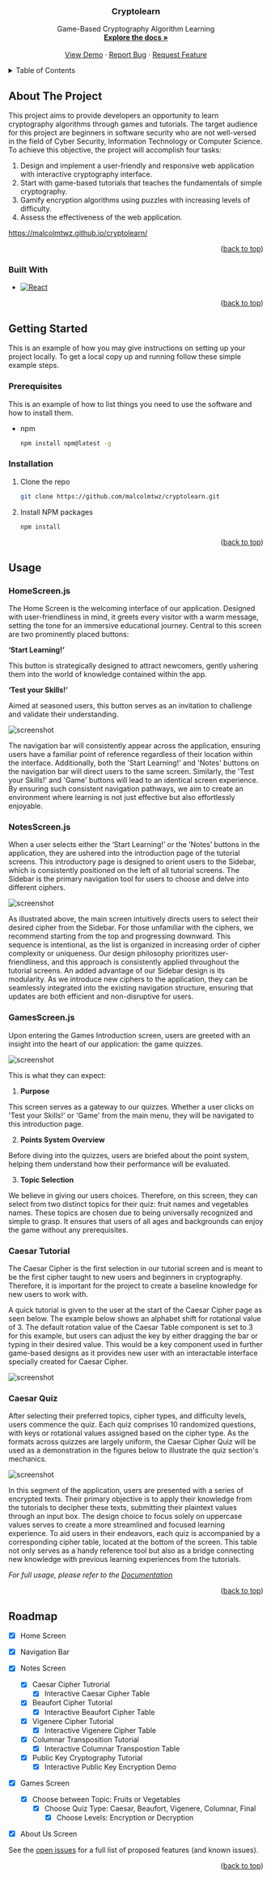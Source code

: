 <!-- Improved compatibility of back to top link: See: https://github.com/othneildrew/Best-README-Template/pull/73 -->
<a name="readme-top"></a>
<!--
*** Thanks for checking out the Best-README-Template. If you have a suggestion
*** that would make this better, please fork the repo and create a pull request
*** or simply open an issue with the tag "enhancement".
*** Don't forget to give the project a star!
*** Thanks again! Now go create something AMAZING! :D
-->



<!-- PROJECT SHIELDS -->
<!--
*** I'm using markdown "reference style" links for readability.
*** Reference links are enclosed in brackets [ ] instead of parentheses ( ).
*** See the bottom of this document for the declaration of the reference variables
*** for contributors-url, forks-url, etc. This is an optional, concise syntax you may use.
*** https://www.markdownguide.org/basic-syntax/#reference-style-links
-->

<!-- PROJECT LOGO -->
<h3 align="center">Cryptolearn</h3>

  <p align="center">
    Game-Based Cryptography Algorithm Learning
    <br />
    <a href="https://github.com/malcolmtwz/cryptolearn"><strong>Explore the docs »</strong></a>
    <br />
    <br />
    <a href="https://malcolmtwz.github.io/cryptolearn/">View Demo</a>
    ·
    <a href="https://github.com/malcolmtwz/cryptolearn/issues/new?labels=bug&template=bug-report---.md">Report Bug</a>
    ·
    <a href="https://github.com/malcolmtwz/cryptolearn/issues/new?labels=enhancement&template=feature-request---.md">Request Feature</a>
  </p>
</div>



<!-- TABLE OF CONTENTS -->
<details>
  <summary>Table of Contents</summary>
  <ol>
    <li>
      <a href="#about-the-project">About The Project</a>
      <ul>
        <li><a href="#built-with">Built With</a></li>
      </ul>
    </li>
    <li>
      <a href="#getting-started">Getting Started</a>
      <ul>
        <li><a href="#prerequisites">Prerequisites</a></li>
        <li><a href="#installation">Installation</a></li>
      </ul>
    </li>
    <li><a href="#usage">Usage</a></li>
    <li><a href="#roadmap">Roadmap</a></li>
  </ol>
</details>



<!-- ABOUT THE PROJECT -->
## About The Project

This project aims to provide developers an opportunity to learn cryptography algorithms through games and tutorials. The target audience for this project are beginners in software security who are not well-versed in the field of Cyber Security, Information Technology or Computer Science. To achieve this objective, the project will accomplish four tasks:
1. Design and implement a user-friendly and responsive web application with interactive cryptography interface.
2. Start with game-based tutorials that teaches the fundamentals of simple cryptography.
3. Gamify encryption algorithms using puzzles with increasing levels of difficulty.
4. Assess the effectiveness of the web application.

https://malcolmtwz.github.io/cryptolearn/

<p align="right">(<a href="#readme-top">back to top</a>)</p>


### Built With
* [![React][React.js]][React-url]

<p align="right">(<a href="#readme-top">back to top</a>)</p>



<!-- GETTING STARTED -->
## Getting Started

This is an example of how you may give instructions on setting up your project locally.
To get a local copy up and running follow these simple example steps.

### Prerequisites

This is an example of how to list things you need to use the software and how to install them.
* npm
  ```sh
  npm install npm@latest -g
  ```

### Installation

1. Clone the repo
   ```sh
   git clone https://github.com/malcolmtwz/cryptolearn.git
   ```
2. Install NPM packages
   ```sh
   npm install
   ```

<p align="right">(<a href="#readme-top">back to top</a>)</p>



<!-- USAGE EXAMPLES -->
## Usage

### HomeScreen.js
The Home Screen is the welcoming interface of our application. Designed with user-friendliness in mind, it greets every visitor with a warm message, setting the tone for an immersive educational journey. 
Central to this screen are two prominently placed buttons:

**‘Start Learning!’**

This button is strategically designed to attract newcomers, gently ushering them into the world of knowledge contained within the app.

**‘Test your Skills!’**

Aimed at seasoned users, this button serves as an invitation to challenge and validate their understanding.

![screenshot](/screenshots/homeScreen.png)

The navigation bar will consistently appear across the application, ensuring users have a familiar point of reference regardless of their location within the interface. Additionally, both the 'Start Learning!' and 'Notes' buttons on the navigation bar will direct users to the same screen. Similarly, the 'Test your Skills!' and 'Game' buttons will lead to an identical screen experience. By ensuring such consistent navigation pathways, we aim to create an environment where learning is not just effective but also effortlessly enjoyable.

### NotesScreen.js

When a user selects either the ‘Start Learning!’ or the ‘Notes’ buttons in the application, they are ushered into the introduction page of the tutorial screens. This introductory page is designed to orient users to the Sidebar, which is consistently positioned on the left of all tutorial screens. The Sidebar is the primary navigation tool for users to choose and delve into different ciphers.  

![screenshot](/screenshots/tutorialScreen.png)

As illustrated above, the main screen intuitively directs users to select their desired cipher from the Sidebar. For those unfamiliar with the ciphers, we recommend starting from the top and progressing downward. This sequence is intentional, as the list is organized in increasing order of cipher complexity or uniqueness. Our design philosophy prioritizes user-friendliness, and this approach is consistently applied throughout the tutorial screens.
An added advantage of our Sidebar design is its modularity. As we introduce new ciphers to the application, they can be seamlessly integrated into the existing navigation structure, ensuring that updates are both efficient and non-disruptive for users.

### GamesScreen.js

Upon entering the Games Introduction screen, users are greeted with an insight into the heart of our application: the game quizzes. 

![screenshot](/screenshots/gameScreen.png)

This is what they can expect:

1) **Purpose**

This screen serves as a gateway to our quizzes. Whether a user clicks on 'Test your Skills!' or 'Game' from the main menu, they will be navigated to this introduction page.

2) **Points System Overview**

Before diving into the quizzes, users are briefed about the point system, helping them understand how their performance will be evaluated.

3) **Topic Selection**

We believe in giving our users choices. Therefore, on this screen, they can select from two distinct topics for their quiz: fruit names and vegetables names. These topics are chosen due to being universally recognized and simple to grasp. It ensures that users of all ages and backgrounds can enjoy the game without any prerequisites.

### Caesar Tutorial

The Caesar Cipher is the first selection in our tutorial screen and is meant to be the first cipher taught to new users and beginners in cryptography. Therefore, it is important for the project to create a baseline knowledge for new users to work with.

A quick tutorial is given to the user at the start of the Caesar Cipher page as seen below. The example below shows an alphabet shift for rotational value of 3. The default rotation value of the Caesar Table component is set to 3 for this example, but users can adjust the key by either dragging the bar or typing in their desired value. This would be a key component used in further game-based designs as it provides new user with an interactable interface specially created for Caesar Cipher. 

![screenshot](/screenshots/caesarCipher.png)


### Caesar Quiz

After selecting their preferred topics, cipher types, and difficulty levels, users commence the quiz. Each quiz comprises 10 randomized questions, with keys or rotational values assigned based on the cipher type. As the formats across quizzes are largely uniform, the Caesar Cipher Quiz will be used as a demonstration in the figures below to illustrate the quiz section's mechanics.

![screenshot](/screenshots/caesarQuiz.png)

In this segment of the application, users are presented with a series of encrypted texts. Their primary objective is to apply their knowledge from the tutorials to decipher these texts, submitting their plaintext values through an input box. The design choice to focus solely on uppercase values serves to create a more streamlined and focused learning experience. To aid users in their endeavors, each quiz is accompanied by a corresponding cipher table, located at the bottom of the screen. This table not only serves as a handy reference tool but also as a bridge connecting new knowledge with previous learning experiences from the tutorials.

_For full usage, please refer to the [Documentation](https://malcolmtwz.github.io/documentation/FYP_report_Malcolm)_

<p align="right">(<a href="#readme-top">back to top</a>)</p>



<!-- ROADMAP -->
## Roadmap

- [x] Home Screen
- [x] Navigation Bar
- [x] Notes Screen
  - [x] Caesar Cipher Tutrorial
    - [x] Interactive Caesar Cipher Table
  - [x] Beaufort Cipher Tutorial
    - [x] Interactive Beaufort Cipher Table
  - [x] Vigenere Cipher Tutorial
    - [x] Interactive Vigenere Cipher Table
  - [x] Columnar Transposition Tutorial
    - [x] Interactive Columnar Transpostion Table
  - [x] Public Key Cryptography Tutorial
    - [x] Interactive Public Key Encryption Demo
- [x] Games Screen
  - [x] Choose between Topic: Fruits or Vegetables
    - [x] Choose Quiz Type: Caesar, Beaufort, Vigenere, Columnar, Final
      - [x] Choose Levels: Encryption or Decryption
- [x] About Us Screen
    

See the [open issues](https://github.com/malcolmtwz/cryptolearn/issues) for a full list of proposed features (and known issues).

<p align="right">(<a href="#readme-top">back to top</a>)</p>



<!-- MARKDOWN LINKS & IMAGES -->
<!-- https://www.markdownguide.org/basic-syntax/#reference-style-links -->
[contributors-shield]: https://img.shields.io/github/contributors/malcolmtwz/cryptolearn.svg?style=for-the-badge
[contributors-url]: https://github.com/malcolmtwz/cryptolearn/graphs/contributors
[forks-shield]: https://img.shields.io/github/forks/malcolmtwz/cryptolearn.svg?style=for-the-badge
[forks-url]: https://github.com/malcolmtwz/cryptolearn/network/members
[stars-shield]: https://img.shields.io/github/stars/malcolmtwz/cryptolearn.svg?style=for-the-badge
[stars-url]: https://github.com/malcolmtwz/cryptolearn/stargazers
[issues-shield]: https://img.shields.io/github/issues/malcolmtwz/cryptolearn.svg?style=for-the-badge
[issues-url]: https://github.com/malcolmtwz/cryptolearn/issues
[license-shield]: https://img.shields.io/github/license/malcolmtwz/cryptolearn.svg?style=for-the-badge
[license-url]: https://github.com/malcolmtwz/cryptolearn/blob/master/LICENSE.txt
[linkedin-shield]: https://img.shields.io/badge/-LinkedIn-black.svg?style=for-the-badge&logo=linkedin&colorB=555
[linkedin-url]: https://linkedin.com/in/malcolmtwz
[product-screenshot]: images/screenshot.png
[Next.js]: https://img.shields.io/badge/next.js-000000?style=for-the-badge&logo=nextdotjs&logoColor=white
[Next-url]: https://nextjs.org/
[React.js]: https://img.shields.io/badge/React-20232A?style=for-the-badge&logo=react&logoColor=61DAFB
[React-url]: https://reactjs.org/
[Vue.js]: https://img.shields.io/badge/Vue.js-35495E?style=for-the-badge&logo=vuedotjs&logoColor=4FC08D
[Vue-url]: https://vuejs.org/
[Angular.io]: https://img.shields.io/badge/Angular-DD0031?style=for-the-badge&logo=angular&logoColor=white
[Angular-url]: https://angular.io/
[Svelte.dev]: https://img.shields.io/badge/Svelte-4A4A55?style=for-the-badge&logo=svelte&logoColor=FF3E00
[Svelte-url]: https://svelte.dev/
[Laravel.com]: https://img.shields.io/badge/Laravel-FF2D20?style=for-the-badge&logo=laravel&logoColor=white
[Laravel-url]: https://laravel.com
[Bootstrap.com]: https://img.shields.io/badge/Bootstrap-563D7C?style=for-the-badge&logo=bootstrap&logoColor=white
[Bootstrap-url]: https://getbootstrap.com
[JQuery.com]: https://img.shields.io/badge/jQuery-0769AD?style=for-the-badge&logo=jquery&logoColor=white
[JQuery-url]: https://jquery.com 
